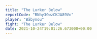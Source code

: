 ```yaml
---
title: "The Lurker Below"
reportCode: "BNhy3GwzCKJA89Vn"
player: "Bãbynou"
fight: "The Lurker Below"
date: 2021-10-24T19:01:26.673000+00:00
---
```

